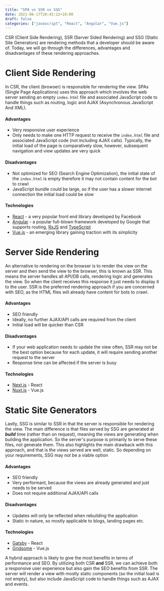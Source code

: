 ```yaml
---
title: "SPA vs SSR vs SSG"
date: 2021-06-17T20:43:12+10:00
draft: false
categories: ["javascript", "React", "Angular", "Vue.js"]
---
```


CSR (Client Side Rendering), SSR (Server Sided Rendering) and SSG (Static Site Generators) are rendering methods that a developer should be aware of. Today, we will go through the differences, advantages and disadvantages of these rendering approaches.

# Client Side Rendering
In CSR, the client (browser) is responsible for rendering the view. SPAs (Single Page Applications) uses this approach which involves the web server sending an empty `index.html` file and associated JavaScript code to handle things such as routing, logic and AJAX (Asynchronous JavaScript And XML).

#### Advantages
- Very responsive user experience
- Only needs to make one HTTP request to receive the `index.html` file and associated JavaScript code (not including AJAX calls). Typically, the initial load of the page is comparatively slow, however, subsequent navigation and view updates are very quick 

#### Disadvantages
- Not optimized for SEO (Search Engine Optimization), the initial state of the `index.html` is empty therefore it may not contain content for the bot to crawl
- JavaScript bundle could be large, so if the user has a slower internet connection the initial load could be slow

#### Technologies
- [React](https://reactjs.org/) - a very popular front end library developed by Facebook
- [Angular](https://angular.io/) - a popular full-blown framework developed by Google that supports routing, [RxJS](https://rxjs.dev/guide/overview) and [TypeScript](https://www.typescriptlang.org/)
- [Vue.js](https://vuejs.org/) - an emerging library gaining traction with its simplicity

# Server Side Rendering
An alternative to rendering on the browser is to render the view on the server and then send the view to the browser, this is known as SSR. This means the server handles all API/DB calls, rendering logic and generates the view. So when the client receives this response it just needs to display it to the user. SSR is the preferred rendering approach if you are concerned with SEO, as the HTML files will already have content for bots to crawl.

#### Advantages
- SEO friendly
- Ideally, no further AJAX/API calls are required from the client
- Initial load will be quicker than CSR

#### Disadvantages
- If your web application needs to update the view often, SSR may not be the best option because for each update, it will require sending another request to the server
- Response time can be affected if the server is busy

#### Technologies
- [Next.js](https://nextjs.org/) - React
- [Nuxt.js](https://nuxtjs.org/) - Vue.js

# Static Site Generators
Lastly, SSG is similar to SSR in that the server is responsible for rendering the view. The main difference is that files served by SSG are generated at ***build*** time (rather than on request), meaning the views are generating when building the application. So the server's purpose is primarily to serve these files, not generate them. This also highlights the main drawback with this approach, and that is the views served are well, static. So depending on your requirements, SSG may not be a viable option

#### Advantages
- SEO friendly
- Very performant, because the views are already generated and just needs to be served
- Does not require additional AJAX/API calls

#### Disadvantages
- Updates will only be reflected when rebuilding the application
- Static in nature, so mostly applicable to blogs, landing pages etc.

#### Technologies
- [Gatsby](https://www.gatsbyjs.com/) - React
- [Gridsome](https://gridsome.org/) - Vue.js

A hybrid approach is likely to give the most benefits in terms of performance and SEO. By utilizing both CSR **and** SSR, we can achieve both a responsive user experience but also gain the SEO benefits from SSR. The server will render a view with mostly static components (so the initial load is not empty), but also include JavaScript code to handle things such as AJAX and events.